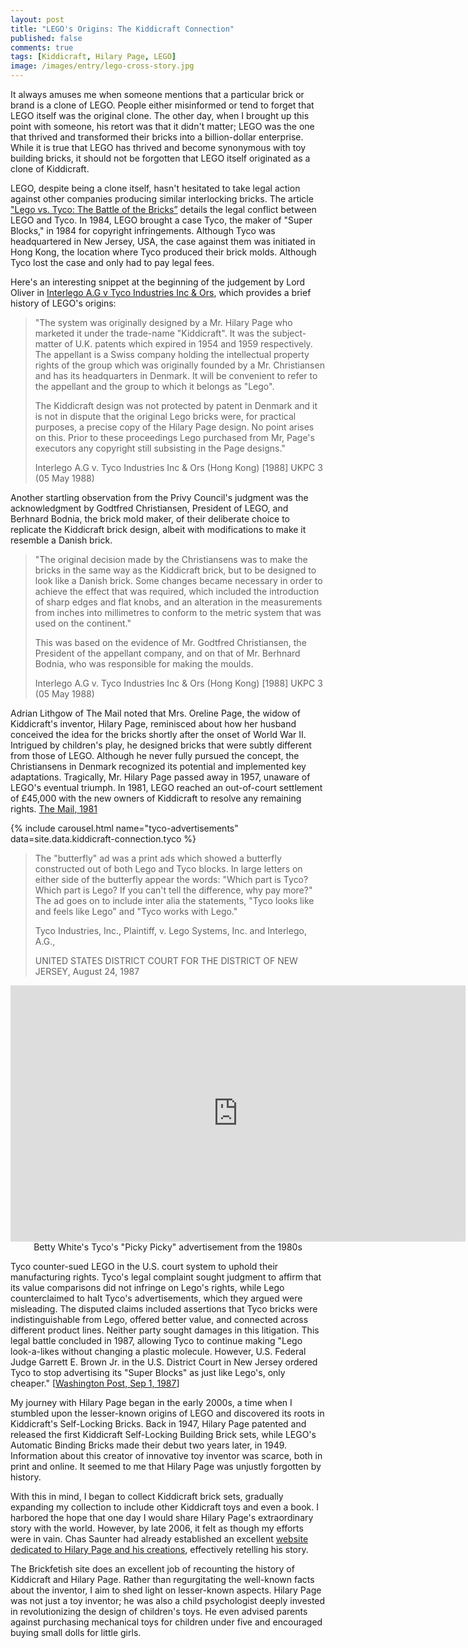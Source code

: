 ```yaml
---
layout: post
title: "LEGO's Origins: The Kiddicraft Connection"
published: false
comments: true
tags: [Kiddicraft, Hilary Page, LEGO]
image: /images/entry/lego-cross-story.jpg
---
```


It always amuses me when someone mentions that a particular brick or brand is a clone of LEGO. People either 
misinformed or tend to forget that LEGO itself was the original clone. The other day, when I brought up this point 
with someone, his retort was that it didn't matter; LEGO was the one that thrived and transformed their bricks into a 
billion-dollar enterprise. While it is true that LEGO has thrived and become synonymous with toy building bricks, 
it should not be forgotten that LEGO itself originated as a clone of Kiddicraft.

LEGO, despite being a clone itself, hasn't hesitated to take legal action against other companies producing similar 
interlocking bricks. The article ["Lego vs. Tyco: The Battle of the Bricks”](https://www.retroist.com/p/lego-vs-tyco-the-battle-of-the-bricks) 
details the legal conflict between LEGO and Tyco. In 1984, LEGO brought a case Tyco, the maker of "Super Blocks," 
in 1984 for copyright infringements. Although Tyco was headquartered in New Jersey, USA, the case against them was 
initiated in Hong Kong, the location where Tyco produced their brick molds. Although Tyco lost the case and only 
had to pay legal fees. 

Here's an interesting snippet at the beginning of the judgement by Lord Oliver in [Interlego A.G v Tyco Industries Inc & Ors](https://www.bailii.org/uk/cases/UKPC/1988/3.html),
which provides a brief history of LEGO's origins:

> "The system was originally designed by a Mr. Hilary Page who marketed it under the trade-name "Kiddicraft". It was 
> the subject-matter of U.K. patents which expired in 1954 and 1959 respectively. The appellant is a Swiss company 
> holding the intellectual property rights of the group which was originally founded by a Mr. Christiansen and 
> has its headquarters in Denmark. It will be convenient to refer to the appellant and the group to which it 
> belongs as "Lego". 
> 
> The Kiddicraft design was not protected by patent in Denmark and it is not in dispute that 
> the original Lego bricks were, for practical purposes, a precise copy of the Hilary Page design. No point arises 
> on this. Prior to these proceedings Lego purchased from Mr, Page's executors any copyright still subsisting in the Page
> designs."
> 
> Interlego A.G v. Tyco Industries Inc & Ors (Hong Kong) [1988] UKPC 3 (05 May 1988)

Another startling observation from the Privy Council's judgment was the acknowledgment by Godtfred Christiansen,
President of LEGO, and Berhnard Bodnia, the brick mold maker, of their deliberate choice to replicate the Kiddicraft
brick design, albeit with modifications to make it resemble a Danish brick.

> "The original decision made by the Christiansens was to make the bricks in the same way as the Kiddicraft brick, 
> but to be designed to look like a Danish brick. Some changes became necessary in order to achieve the effect 
> that was required, which included the introduction of sharp edges and flat knobs, and an alteration in the 
> measurements from inches into millimetres to conform to the metric system that was used on the continent."
> 
> This was based on the evidence of Mr. Godtfred Christiansen, the President of the appellant company, and 
> on that of Mr. Berhnard Bodnia, who was responsible for making the moulds.
> 
> Interlego A.G v. Tyco Industries Inc & Ors (Hong Kong) [1988] UKPC 3 (05 May 1988)

Adrian Lithgow of The Mail noted that Mrs. Oreline Page, the widow of Kiddicraft's inventor, Hilary Page, reminisced 
about how her husband conceived the idea for the bricks shortly after the onset of World War II. Intrigued by children's play, 
he designed bricks that were subtly different from those of LEGO. Although he never fully pursued the concept, 
the Christiansens in Denmark recognized its potential and implemented key adaptations. Tragically, 
Mr. Hilary Page passed away in 1957, unaware of LEGO's eventual triumph. In 1981, LEGO reached an out-of-court settlement 
of £45,000 with the new owners of Kiddicraft to resolve any remaining rights. [ The Mail, 1981](https://www.newspapers.com/clip/101087/lego-kiddicraft-settle/)

{% include carousel.html name="tyco-advertisements" data=site.data.kiddicraft-connection.tyco %}

> The "butterfly" ad was a print ads which showed a butterfly constructed out of both Lego and Tyco blocks. 
> In large letters on either side of the butterfly appear the words: "Which part is Tyco? Which part is Lego? 
> If you can't tell the difference, why pay more?" The ad goes on to include inter alia the statements, 
> "Tyco looks like and feels like Lego" and "Tyco works with Lego."
> 
> Tyco Industries, Inc., Plaintiff, v. Lego Systems, Inc. and Interlego, A.G.,
> 
> UNITED STATES DISTRICT COURT FOR THE DISTRICT OF NEW JERSEY, August 24, 1987

<div align="center">
<iframe width="728" height="410" src="https://www.youtube.com/embed/K0-BtGuyR90" title="80s commercial - Tyco Super Blocks (with Betty White)" frameborder="0" allow="accelerometer; autoplay; clipboard-write; encrypted-media; gyroscope; picture-in-picture; web-share" referrerpolicy="strict-origin-when-cross-origin" allowfullscreen></iframe>
</div>
<div align="center">Betty White's Tyco's "Picky Picky" advertisement from the 1980s</div>
<p/>

Tyco counter-sued LEGO in the U.S. court system to uphold their manufacturing rights. Tyco's legal complaint sought 
judgment to affirm that its value comparisons did not infringe on Lego's rights, while Lego counterclaimed to 
halt Tyco's advertisements, which they argued were misleading. The disputed claims included assertions that 
Tyco bricks were indistinguishable from Lego, offered better value, and connected across different product lines. 
Neither party sought damages in this litigation. This legal battle concluded in 1987, allowing Tyco to continue 
making "Lego look-a-likes without changing a plastic molecule. However, U.S. Federal Judge Garrett E. Brown Jr. 
in the U.S. District Court in New Jersey ordered Tyco to stop advertising its "Super Blocks" as just like Lego's, 
only cheaper." 
[[Washington Post, Sep 1, 1987](https://www.washingtonpost.com/archive/business/1987/09/01/lego-tyco-each-declare-victory-in-battle-of-the-bricks/0d3f7283-37d7-4687-8f3e-ec5cb14d173b/)]

My journey with Hilary Page began in the early 2000s, a time when I stumbled upon the lesser-known origins of LEGO and 
discovered its roots in Kiddicraft's Self-Locking Bricks. Back in 1947, Hilary Page patented and released the 
first Kiddicraft Self-Locking Building Brick sets, while LEGO's Automatic Binding Bricks made their debut two 
years later, in 1949. Information about this creator of innovative toy inventor was scarce, both in print 
and online. It seemed to me that Hilary Page was unjustly forgotten by history.

With this in mind, I began to collect Kiddicraft brick sets, gradually expanding my collection to include other 
Kiddicraft toys and even a book. I harbored the hope that one day I would share Hilary Page's extraordinary 
story with the world. However, by late 2006, it felt as though my efforts were in vain. Chas Saunter had 
already established an excellent [website dedicated to Hilary Page and his creations](https://www.hilarypagetoys.com/), 
effectively retelling his story.

The Brickfetish site does an excellent job of recounting the history of Kiddicraft and Hilary Page. 
Rather than regurgitating the well-known facts about the inventor, I aim to shed light on lesser-known aspects. 
Hilary Page was not just a toy inventor; he was also a child psychologist deeply invested in revolutionizing 
the design of children's toys. He even advised parents against purchasing mechanical toys for children 
under five and encouraged buying small dolls for little girls.
